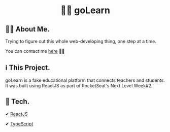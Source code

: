 <h1 align="center">
    👩‍🏫 goLearn
</h1>

## 👩‍🚀 About Me.
Trying to figure out this whole web-developing thing, one step at a time.

You can contact me [here](https://linkedin.com/in/nolascobruna) 🙋‍♀️

## ℹ This Project.
goLearn is a fake educational platform that connects teachers and students. It was built using ReactJS as part of RocketSeat's Next Level Week#2.

## 🚀 Tech.

✔ [ReactJS](https://pt-br.reactjs.org/)

✔ [TypeScript](https://www.typescriptlang.org/)

